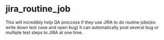 # jira_routine_job
This will incredibly help QA proccess if they use JIRA to do routine jobs(ex: write down test case and open bug)
It can automatically post several bug or multiple test steps to JIRA at one time.
